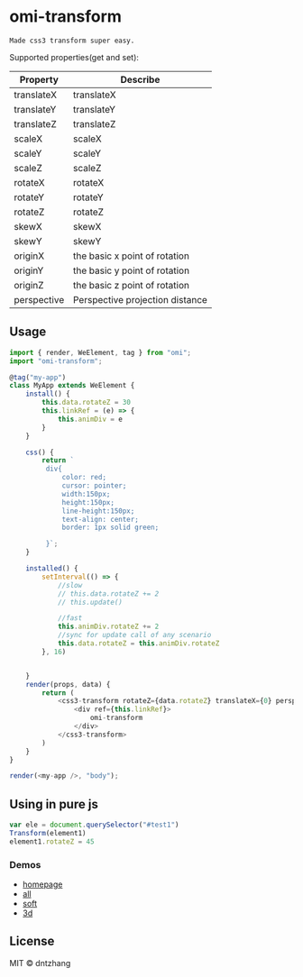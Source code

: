 # omi-transform

	Made css3 transform super easy.

Supported properties(get and set): 

| **Property**    | **Describe**                           |
| --------- | ---------------------- |
| translateX |translateX |
| translateY |translateY |
| translateZ |translateZ |
| scaleX |scaleX |
| scaleY |scaleY |
| scaleZ |scaleZ|
| rotateX |rotateX |
| rotateY |rotateY |
| rotateZ |rotateZ |
| skewX | skewX|
| skewY |skewY |
| originX |  the basic x point of rotation|
| originY | the basic y point of rotation |
| originZ |  the basic z point of rotation|
| perspective |Perspective projection distance |


## Usage

```js
import { render, WeElement, tag } from "omi";
import "omi-transform";

@tag("my-app")
class MyApp extends WeElement {
	install() {
		this.data.rotateZ = 30
		this.linkRef = (e) => {
			this.animDiv = e
		}
	}

	css() {
		return `
         div{
             color: red;
			 cursor: pointer;
			 width:150px;
			 height:150px;
			 line-height:150px;
			 text-align: center;
			 border: 1px solid green;

         }`;
	}

	installed() {
		setInterval(() => {
			//slow
			// this.data.rotateZ += 2
			// this.update()

			//fast
			this.animDiv.rotateZ += 2
			//sync for update call of any scenario
			this.data.rotateZ = this.animDiv.rotateZ
		}, 16)


	}
	render(props, data) {
		return (
			<css3-transform rotateZ={data.rotateZ} translateX={0} perspective={0} >
				<div ref={this.linkRef}>
					omi-transform
			    </div>
			</css3-transform>
		)
	}
}

render(<my-app />, "body");
```

## Using in pure js


```js
var ele = document.querySelector("#test1")
Transform(element1)
element1.rotateZ = 45
```

### Demos

* [homepage](https://tencent.github.io/omi/packages/omi-transform/css3transform/)
* [all](https://tencent.github.io/omi/packages/omi-transform/css3transform/examples/all.html)
* [soft](https://tencent.github.io/omi/packages/omi-transform/css3transform/examples/soft.html)
* [3d](https://tencent.github.io/omi/packages/omi-transform/css3transform/examples/stars.html)

## License

MIT © dntzhang
